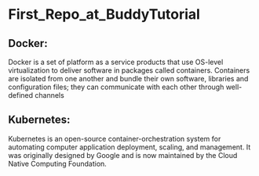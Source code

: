 # First_Repo_at_BuddyTutorial

## Docker:
Docker is a set of platform as a service products that use OS-level virtualization to deliver software in packages called containers. Containers are isolated from one another and bundle their own software, libraries and configuration files; they can communicate with each other through well-defined channels

## Kubernetes:
Kubernetes is an open-source container-orchestration system for automating computer application deployment, scaling, and management. It was originally designed by Google and is now maintained by the Cloud Native Computing Foundation.
